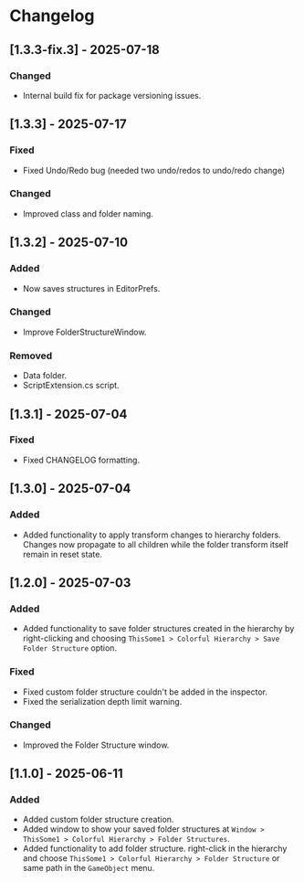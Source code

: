 # Changelog

## [1.3.3-fix.3] - 2025-07-18

### Changed
- Internal build fix for package versioning issues.

## [1.3.3] - 2025-07-17

### Fixed
- Fixed Undo/Redo bug (needed two undo/redos to undo/redo change)

### Changed
- Improved class and folder naming.

## [1.3.2] - 2025-07-10

### Added
- Now saves structures in EditorPrefs.

### Changed
- Improve FolderStructureWindow.

### Removed
- Data folder.
- ScriptExtension.cs script.

## [1.3.1] - 2025-07-04

### Fixed
- Fixed CHANGELOG formatting.

## [1.3.0] - 2025-07-04

### Added
- Added functionality to apply transform changes to hierarchy folders. Changes now propagate to all children while the folder transform itself remain in reset state.

## [1.2.0] - 2025-07-03

### Added
- Added functionality to save folder structures created in the hierarchy by right-clicking and choosing `ThisSome1 > Colorful Hierarchy > Save Folder Structure` option.

### Fixed
- Fixed custom folder structure couldn't be added in the inspector.
- Fixed the serialization depth limit warning.

### Changed
- Improved the Folder Structure window.

## [1.1.0] - 2025-06-11

### Added
- Added custom folder structure creation.
- Added window to show your saved folder structures at `Window > ThisSome1 > Colorful Hierarchy > Folder Structures`.
- Added functionality to add folder structure. right-click in the hierarchy and choose `ThisSome1 > Colorful Hierarchy > Folder Structure` or same path in the `GameObject` menu.
